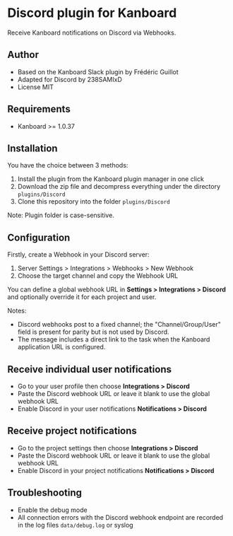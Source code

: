 Discord plugin for Kanboard
===========================

Receive Kanboard notifications on Discord via Webhooks.

Author
------

- Based on the Kanboard Slack plugin by Frédéric Guillot
- Adapted for Discord by 238SAMIxD
- License MIT

Requirements
------------

- Kanboard >= 1.0.37

Installation
------------

You have the choice between 3 methods:

1. Install the plugin from the Kanboard plugin manager in one click
2. Download the zip file and decompress everything under the directory `plugins/Discord`
3. Clone this repository into the folder `plugins/Discord`

Note: Plugin folder is case-sensitive.

Configuration
-------------

Firstly, create a Webhook in your Discord server:

1. Server Settings > Integrations > Webhooks > New Webhook
2. Choose the target channel and copy the Webhook URL

You can define a global webhook URL in **Settings > Integrations > Discord** and optionally override it for each project and user.

Notes:

- Discord webhooks post to a fixed channel; the "Channel/Group/User" field is present for parity but is not used by Discord.
- The message includes a direct link to the task when the Kanboard application URL is configured.

Receive individual user notifications
------------------------------------

- Go to your user profile then choose **Integrations > Discord**
- Paste the Discord webhook URL or leave it blank to use the global webhook URL
- Enable Discord in your user notifications **Notifications > Discord**

Receive project notifications
-----------------------------

- Go to the project settings then choose **Integrations > Discord**
- Paste the Discord webhook URL or leave it blank to use the global webhook URL
- Enable Discord in your project notifications **Notifications > Discord**

Troubleshooting
---------------

- Enable the debug mode
- All connection errors with the Discord webhook endpoint are recorded in the log files `data/debug.log` or syslog

